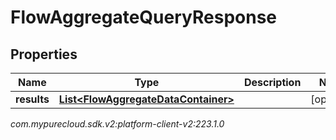 # FlowAggregateQueryResponse


## Properties

| Name | Type | Description | Notes |
| ------------ | ------------- | ------------- | ------------- |
| **results** | [**List&lt;FlowAggregateDataContainer&gt;**](FlowAggregateDataContainer) |  |  [optional] |




_com.mypurecloud.sdk.v2:platform-client-v2:223.1.0_
